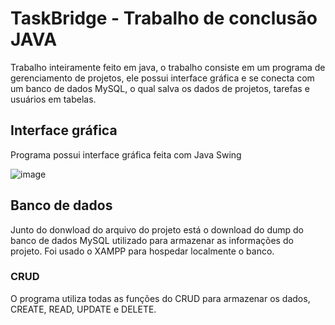 # TaskBridge - Trabalho de conclusão JAVA
Trabalho inteiramente feito em java, o trabalho consiste em um programa de gerenciamento de projetos, ele possui interface gráfica e se conecta com um banco de dados MySQL, o qual salva os dados de projetos, tarefas e usuários em tabelas.

## Interface gráfica
Programa possui interface gráfica feita com Java Swing

![image](https://github.com/user-attachments/assets/b8b08cd4-6605-46b3-b78c-d8b11a2a4ba6)

## Banco de dados
Junto do donwload do arquivo do projeto está o download do dump do banco de dados MySQL utilizado para armazenar as informações do projeto. 
Foi usado o XAMPP para hospedar localmente o banco. 

### CRUD
O programa utiliza todas as funções do CRUD para armazenar os dados, CREATE, READ, UPDATE e DELETE. 
